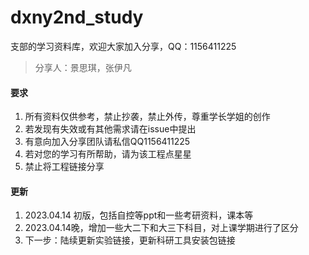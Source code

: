 # dxny2nd_study
支部的学习资料库，欢迎大家加入分享，QQ：1156411225

> 分享人：景思琪，张伊凡

#### 要求

1. 所有资料仅供参考，禁止抄袭，禁止外传，尊重学长学姐的创作
2. 若发现有失效或有其他需求请在issue中提出
3. 有意向加入分享团队请私信QQ1156411225
4. 若对您的学习有所帮助，请为该工程点星星
5. 禁止将工程链接分享

#### 更新

1. 2023.04.14 初版，包括自控等ppt和一些考研资料，课本等
2. 2023.04.14晚，增加一些大二下和大三下科目，对上课学期进行了区分
3. 下一步：陆续更新实验链接，更新科研工具安装包链接

